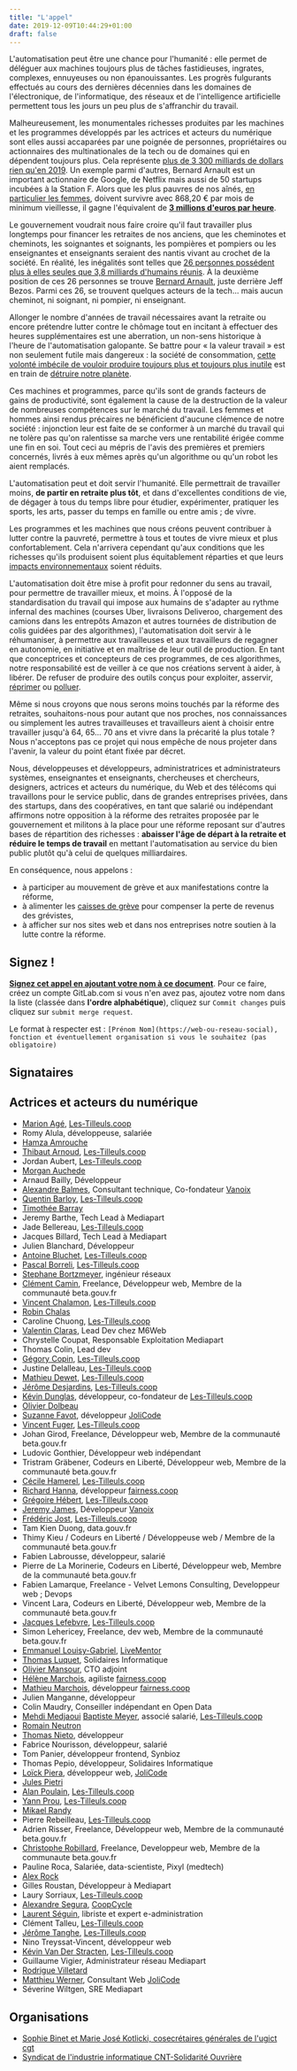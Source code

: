 ```yaml
---
title: "L'appel"
date: 2019-12-09T10:44:29+01:00
draft: false
---
```


L'automatisation peut être une chance pour l'humanité : elle permet de déléguer aux machines
toujours plus de tâches fastidieuses, ingrates, complexes, ennuyeuses ou non épanouissantes.
Les progrès fulgurants effectués au cours des dernières décennies dans les domaines de l'électronique,
de l'informatique, des réseaux et de l'intelligence artificielle permettent tous les jours un peu plus
de s'affranchir du travail.

Malheureusement, les monumentales richesses produites par les machines et les programmes développés par les actrices et acteurs du numérique
sont elles aussi accaparées par une poignée de personnes, propriétaires ou actionnaires des multinationales de la tech
ou de domaines qui en dépendent toujours plus.
Cela représente [plus de 3 300 milliards de dollars rien qu'en 2019](https://www.statista.com/statistics/886397/total-tech-spending-worldwide/).
Un exemple parmi d'autres, Bernard Arnault est un important actionnaire de Google, de Netflix mais aussi de 50 startups incubées à la Station F.
Alors que les plus pauvres de nos aînés, [en particulier les femmes](https://www.inegalites.fr/La-pauvrete-selon-le-sexe?id_theme=22),
doivent survivre avec 868,20 € par mois de minimum vieillesse, il gagne l'équivalent de [**3 millions d'euros par heure**](https://www.marianne.net/economie/bernard-arnault-vs-lucy-la-doyenne-de-l-humanite-aurait-du-travailler-10-millions-d-annees).

Le gouvernement voudrait nous faire croire qu'il faut travailler plus longtemps pour financer les retraites de nos anciens,
que les cheminotes et cheminots, les soignantes et soignants, les pompières et pompiers ou les enseignantes et enseignants
seraient des nantis vivant au crochet de la société.
En réalité, les inégalités sont telles que
[26 personnes possédent plus à elles seules que 3,8 milliards d'humains réunis](https://www.oxfam.org/en/5-shocking-facts-about-extreme-global-inequality-and-how-even-it).
À la deuxième position de ces 26 personnes se trouve [Bernard Arnault](https://www.ladepeche.fr/2019/07/17/le-patron-de-lvmh-bernard-arnault-depasse-bill-gates-et-devient-la-deuxieme-fortune-mondiale,8317658.php),
juste derrière Jeff Bezos. Parmi ces 26, se trouvent quelques acteurs de la tech… mais aucun cheminot, ni soignant, ni pompier, ni enseignant.

Allonger le nombre d'années de travail nécessaires avant la retraite
ou encore prétendre lutter contre le chômage tout en incitant à effectuer des heures supplémentaires
est une aberration, un non-sens historique à l'heure de l'automatisation galopante.
Se battre pour « la valeur travail » est non seulement futile mais dangereux : la société de consommation, [cette volonté imbécile de vouloir produire
toujours plus et toujours plus inutile](https://reporterre.net/Les-riches-detruisent-la-planete-A-bas-les-riches)
est en train de [détruire notre planète](https://www.lesechos.fr/idees-debats/cercle/pour-sauver-le-climat-il-faut-reguler-le-capitalisme-1031766).

Ces machines et programmes, parce qu'ils sont de grands facteurs de gains de productivité,
sont également la cause de la destruction de la valeur de nombreuses compétences sur le marché du travail.
Les femmes et hommes ainsi rendus précaires ne bénéficient d'aucune clémence de notre société :
injonction leur est faite de se conformer à un marché du travail qui ne tolère pas qu'on ralentisse sa marche vers une rentabilité érigée
comme une fin en soi.
Tout ceci au mépris de l'avis des premières et premiers concernés, livrés à eux mêmes après qu'un algorithme ou qu'un robot les aient remplacés.

L'automatisation peut et doit servir l'humanité. Elle permettrait de travailler moins, **de partir en retraite plus tôt**,
et dans d'excellentes conditions de vie, de dégager à tous du temps libre pour étudier, expérimenter, pratiquer les sports,
les arts, passer du temps en famille ou entre amis ; de vivre.

Les programmes et les machines que nous créons peuvent contribuer à lutter contre la pauvreté,
permettre à tous et toutes de vivre mieux et plus confortablement.
Cela n'arrivera cependant qu'aux conditions que les richesses qu'ils produisent soient plus équitablement réparties
et que leurs [impacts environnementaux](https://www.greenit.fr/etude-empreinte-environnementale-du-numerique-mondial/) soient réduits.

L'automatisation doit être mise à profit pour redonner du sens au travail, pour permettre de travailler mieux, et moins.
À l'opposé de la standardisation du travail qui impose aux humains de s'adapter au rythme infernal des machines
(courses Uber, livraisons Deliveroo, chargement des camions dans les entrepôts Amazon
et autres tournées de distribution de colis guidées par des algorithmes),
l'automatisation doit servir à le réhumaniser, à permettre aux travailleuses et aux travailleurs de regagner en autonomie,
en initiative et en maîtrise de leur outil de production.
En tant que conceptrices et concepteurs de ces programmes, de ces algorithmes,
notre responsabilité est de veiller à ce que nos créations servent à aider, à libérer. De refuser de produire des
outils conçus pour exploiter, asservir, [réprimer](https://github.com/drop-ice/dear-github-2.0) ou [polluer](https://www.climanifeste.net/).

Même si nous croyons que nous serons moins touchés par la réforme des retraites,
souhaitons-nous pour autant que nos proches, nos connaissances ou simplement les autres travailleuses et
travailleurs aient à choisir entre travailler jusqu'à 64, 65… 70 ans et vivre dans la précarité la plus totale ?
Nous n'acceptons pas ce projet qui nous empêche de nous projeter dans l'avenir, la valeur du point étant fixée par décret.

Nous, développeuses et développeurs, administratrices et administrateurs systèmes, enseignantes et enseignants, chercheuses et chercheurs,
designers, actrices et acteurs du numérique, du Web et des télécoms qui travaillons pour le service public, dans de grandes entreprises privées, dans des startups,
dans des coopératives, en tant que salarié ou indépendant affirmons notre opposition à la réforme des retraites proposée par le gouvernement
et militons à la place pour une réforme reposant sur d'autres bases de répartition des richesses :
**abaisser l'âge de départ à la retraite et réduire le temps de travail** en mettant
l'automatisation au service du bien public plutôt qu'à celui de quelques milliardaires.

En conséquence, nous appelons :

* à participer au mouvement de grève et aux manifestations contre la réforme,
* à alimenter les [caisses de grève](https://mamot.fr/@gaspacho/103255035118067057) pour compenser la perte de revenus des grévistes,
* à afficher sur nos sites web et dans nos entreprises notre soutien à la lutte contre la réforme.

## Signez !

[**Signez cet appel en ajoutant votre nom à ce document**](https://gitlab.com/OnEstLaTech/onestla.tech/edit/master/content/_index.md).
Pour ce faire, créez un compte GitLab.com si vous n'en avez pas, ajoutez votre nom dans la liste (classée dans **l'ordre alphabétique**), cliquez sur `Commit changes` puis cliquez sur `submit merge request`.

Le format à respecter est : `[Prénom Nom](https://web-ou-reseau-social), fonction et éventuellement organisation si vous le souhaitez (pas obligatoire)`

## Signataires

## Actrices et acteurs du numérique

* [Marion Agé](https://github.com/K-mos), [Les-Tilleuls.coop](Les-Tilleuls.coop)
* Romy Alula, développeuse, salariée
* [Hamza Amrouche](http://simperfit.fr/)
* [Thibaut Arnoud](https://twitter.com/arnoudthibaut), [Les-Tilleuls.coop](Les-Tilleuls.coop)
* Jordan Aubert, [Les-Tilleuls.coop](Les-Tilleuls.coop)
* [Morgan Auchede](https://twitter.com/mauchede)
* Arnaud Bailly, Développeur
* [Alexandre Balmes](https://alexandre.balmes.co), Consultant technique, Co-fondateur [Vanoix](https://vanoix.com)
* [Quentin Barloy](https://twitter.com/nitneuq_y), [Les-Tilleuls.coop](Les-Tilleuls.coop)
* [Timothée Barray](https://twitter.com/timbarray)
* Jeremy Barthe, Tech Lead à Mediapart
* Jade Bellereau, [Les-Tilleuls.coop](Les-Tilleuls.coop)
* Jacques Billard, Tech Lead à Mediapart
* Julien Blanchard, Développeur
* [Antoine Bluchet](https://soyuka.me/), [Les-Tilleuls.coop](Les-Tilleuls.coop)
* [Pascal Borreli](https://twitter.com/pborreli), [Les-Tilleuls.coop](Les-Tilleuls.coop)
* [Stephane Bortzmeyer](https://www.bortzmeyer.org/), ingénieur réseaux
* [Clément Camin](https://www.keiruaprod.fr/), Freelance, Développeur web, Membre de la communauté beta.gouv.fr
* [Vincent Chalamon](https://github.com/vincentchalamon), [Les-Tilleuls.coop](https://les-tilleuls.coop)
* [Robin Chalas](https://github.com/chalasr)
* Caroline Chuong, [Les-Tilleuls.coop](Les-Tilleuls.coop)
* [Valentin Claras](https://twitter.com/LarsVanCiental), Lead Dev chez M6Web
* Chrystelle Coupat, Responsable Exploitation Mediapart
* Thomas Colin, Lead dev
* [Gégory Copin](https://twitter.com/gregcop1), [Les-Tilleuls.coop](Les-Tilleuls.coop)
* Justine Delalleau, [Les-Tilleuls.coop](Les-Tilleuls.coop)
* [Mathieu Dewet](https://twitter.com/mathieu_dewet), [Les-Tilleuls.coop](Les-Tilleuls.coop)
* [Jérôme Desjardins](https://twitter.com/j_desjardin), [Les-Tilleuls.coop](Les-Tilleuls.coop)
* [Kévin Dunglas](https://dunglas.fr), développeur, co-fondateur de [Les-Tilleuls.coop](https://les-tilleuls.coop)
* [Olivier Dolbeau](https://odolbeau.fr/)
* [Suzanne Favot](https://twitter.com/sfavot), développeur [JoliCode](http://jolicode.com/)
* [Vincent Fuger](https://twitter.com/Rhedynen_), [Les-Tilleuls.coop](Les-Tilleuls.coop)
* Johan Girod, Freelance, Développeur web, Membre de la communauté beta.gouv.fr
* Ludovic Gonthier, Développeur web indépendant
* Tristram Gräbener, Codeurs en Liberté, Développeur web, Membre de la communauté beta.gouv.fr
* [Cécile Hamerel](https://twitter.com/cecilehamerel), [Les-Tilleuls.coop](Les-Tilleuls.coop)
* [Richard Hanna](https://supertanuki.github.io/home/), développeur [fairness.coop](https://fairness.coop/)
* [Grégoire Hébert](https://knot.gheb.dev/), [Les-Tilleuls.coop](Les-Tilleuls.coop)
* [Jeremy James](https://twitter.com/jamesjrmy), Développeur [Vanoix](https://vanoix.com)
* [Frédéric Jost](https://twitter.com/fredericjost), [Les-Tilleuls.coop](Les-Tilleuls.coop)
* Tam Kien Duong, data.gouv.fr
* Thimy Kieu / Codeurs en Liberté / Développeuse web / Membre de la communauté beta.gouv.fr
* Fabien Labrousse, développeur, salarié
* Pierre de La Morinerie, Codeurs en Liberté, Développeur web, Membre de la communauté beta.gouv.fr
* Fabien Lamarque, Freelance - Velvet Lemons Consulting, Developpeur web ; Devops
* Vincent Lara, Codeurs en Liberté, Développeur web, Membre de la communauté beta.gouv.fr
* [Jacques Lefebvre](https://twitter.com/jockkos), [Les-Tilleuls.coop](Les-Tilleuls.coop)
* Simon Lehericey, Freelance, dev web, Membre de la communauté beta.gouv.fr
* [Emmanuel Louisy-Gabriel](https://twitter.com/logamanu), [LiveMentor](https://twitter.com/_LiveMentor)
* [Thomas Luquet](https://twitter.com/thomas_babord), Solidaires Informatique
* [Olivier Mansour](https://twitter.com/omansour), CTO adjoint
* [Hélène Marchois](https://twitter.com/HeleneMaitre), agiliste [fairness.coop](https://fairness.coop/)
* [Mathieu Marchois](https://twitter.com/mmarchois), développeur [fairness.coop](https://fairness.coop/)
* Julien Manganne, développeur
* Colin Maudry, Conseiller indépendant en Open Data
* [Mehdi Medjaoui](https://twitter.com/medjawii)
[Baptiste Meyer](https://twitter.com/meyer_baptiste), associé salarié, [Les-Tilleuls.coop](Les-Tilleuls.coop)
* [Romain Neutron](https://twitter.com/romainneutron)
* [Thomas Nieto](https://twitter.com/tbenett_), développeur
* Fabrice Nourisson, développeur, salarié
* Tom Panier, développeur frontend, Synbioz
* Thomas Pepio, développeur, Solidaires Informatique
* [Loïck Piera](https://twitter.com/pyrech), développeur web, [JoliCode](https://jolicode.com)
* [Jules Pietri](https://twitter.com/julespietri)
* [Alan Poulain](https://twitter.com/_alanpoulain), [Les-Tilleuls.coop](Les-Tilleuls.coop)
* [Yann Prou](https://twitter.com/yanoucrea), [Les-Tilleuls.coop](Les-Tilleuls.coop)
* [Mikael Randy](https://www.mikaelrandy.fr/)
* Pierre Rebeilleau, [Les-Tilleuls.coop](Les-Tilleuls.coop)
* Adrien Risser, Freelance, Développeur web, Membre de la communauté beta.gouv.fr
* [Christophe Robillard](https://twitter.com/krichtof), Freelance, Developpeur web, Membre de la communaute beta.gouv.fr
* Pauline Roca, Salariée, data-scientiste, Pixyl (medtech)
* [Alex Rock](https://twitter.com/Pierstoval)
* Gilles Roustan, Développeur à Mediapart
* Laury Sorriaux, [Les-Tilleuls.coop](Les-Tilleuls.coop)
* [Alexandre Segura](https://twitter.com/alexmex_), [CoopCycle](https://coopcycle.org/fr/)
* [Laurent Séguin](https://twitter.com/lcseguin), libriste et expert e-administration
* Clément Talleu, [Les-Tilleuls.coop](Les-Tilleuls.coop)
* [Jérôme Tanghe](https://www.deuchnord.fr/), [Les-Tilleuls.coop](Les-Tilleuls.coop)
* Nino Treyssat-Vincent, développeur web
* [Kévin Van Der Stracten](https://twitter.com/kvanderstracten), [Les-Tilleuls.coop](Les-Tilleuls.coop)
* Guillaume Vigier, Administrateur réseau Mediapart
* [Rodrigue Villetard](https://twitter.com/gorghoa)
* [Matthieu Werner](https://twitter.com/KeatonSeven), Consultant Web [JoliCode](https://jolicode.com/)
* Séverine Wiltgen, SRE Mediapart

## Organisations

* [Sophie Binet et Marie José Kotlicki, cosecrétaires générales de l'ugict cgt](http://www.ugict.cgt.fr/)
* [Syndicat de l'industrie informatique CNT-Solidarité Ouvrière](https://www.syndicat-informatique.fr/)
